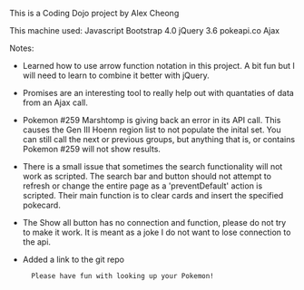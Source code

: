 This is a Coding Dojo project by Alex Cheong


This machine used:
Javascript
Bootstrap 4.0
jQuery 3.6
pokeapi.co
Ajax

Notes:
- Learned how to use arrow function notation in this project. A bit fun but I will need to learn to combine it better with jQuery. 
- Promises are an interesting tool to really help out with quantaties of data from an Ajax call.

- Pokemon #259 Marshtomp is giving back an error in its API call. This causes the Gen III Hoenn region list to not populate the inital set. You can still call the next or previous groups, but anything that is, or contains Pokemon #259 will not show results.
- There is a small issue that sometimes the search functionality will not work as scripted. The search bar and button should not attempt to refresh or change the entire page as a 'preventDefault' action is scripted. Their main function is to clear cards and insert the specified pokecard. 

- The Show all button has no connection and function, please do not try to make it work. It is meant as a joke I do not want to lose connection to the api.

- Added a link to the git repo



        Please have fun with looking up your Pokemon!